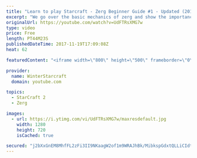 ```yaml
---
title: "Learn to play Starcraft - Zerg Beginner Guide #1 - Updated (2017)"
excerpt: "We go over the basic mechanics of zerg and show the importance of understanding at least some of what your opponent is doing.  This guide is meant for players with an understanding of the objectives of starcraft but without any strong direction or gameplan, especially for each specific race! -- Watch"
originalUrl: https://youtube.com/watch?v=UdFTRsXMG7w
type: video
price: Free
length: PT44M23S
publishedDateTime: 2017-11-19T17:09:08Z
heat: 62

featuredContent: "<iframe width=\"800\" height=\"500\" frameborder=\"0\" src=\"https://www.youtube.com/embed/UdFTRsXMG7w\" allow=\"accelerometer; autoplay; encrypted-media; gyroscope; picture-in-picture\" allowfullscreen></iframe>"

provider:
  name: WinterStarcraft
  domain: youtube.com

topics:
  - StarCraft 2
  - Zerg

images:
  - url: https://i.ytimg.com/vi/UdFTRsXMG7w/maxresdefault.jpg
    width: 1280
    height: 720
    isCached: true

secured: "j2bXxGnEM8MhfFL2zFi3II9NKaagW2of1m9WRAJhBk/MibkspGdxtQLLiCIdtSEn4CW6HhyCGJmc+wwlyKG6Pw57o5ob39PUkz0lrYFHzCwPf2FLnHsp6ZJpR53NppnkYNztgwQR6Oquz5sUNf8nXOt7AUPWABNHYYDhY4DoWstcHnaDGw9utBUWEloE4IPRh+qFDJbyphNMkhdhuF0+/st0LNLO1R234Yt6HgLwRYQMBH9ieijh+YqoA4X6YgK+o8CH8miIbtCqs45eHCJOmYlGxrV9xs8E+0r7ypPH/VTkfeK1L61IewO71aa0EUbK65qDmRR5QvRNGueSKy7agwYzwWOl4tGBlk1u4sQsCwrUjL48ecNay4bihAoXt+eAFQCN0A1l8+Kn12T8Oa44EsnqKlvRsPA9qMfKfsBKXoQoFhpA0AOx/JdvvfZrQm+N;IvtHyWHc0+QWTbEXvpq5vg=="
---
```


